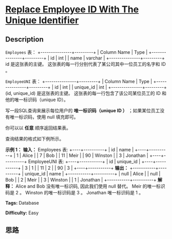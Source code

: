 # [Replace Employee ID With The Unique Identifier][title]

## Description

`Employees` 表：
            +---------------+---------+    | Column Name   | Type    |    +---------------+---------+    | id            | int     |    | name          | varchar |    +---------------+---------+    id 是这张表的主键。    这张表的每一行分别代表了某公司其中一位员工的名字和 ID 。    



`EmployeeUNI` 表：
            +---------------+---------+    | Column Name   | Type    |    +---------------+---------+    | id            | int     |    | unique_id     | int     |    +---------------+---------+    (id, unique_id) 是这张表的主键。    这张表的每一行包含了该公司某位员工的 ID 和他的唯一标识码（unique ID）。    



写一段SQL查询来展示每位用户的 **唯一标识码（unique ID ）** ；如果某位员工没有唯一标识码，使用 null 填充即可。

你可以以 **任意** 顺序返回结果表。

查询结果的格式如下例所示。



**示例 1：**
            **输入：**    Employees 表:    +----+----------+    | id | name     |    +----+----------+    | 1  | Alice    |    | 7  | Bob      |    | 11 | Meir     |    | 90 | Winston  |    | 3  | Jonathan |    +----+----------+    EmployeeUNI 表:    +----+-----------+    | id | unique_id |    +----+-----------+    | 3  | 1         |    | 11 | 2         |    | 90 | 3         |    +----+-----------+    **输出：**    +-----------+----------+    | unique_id | name     |    +-----------+----------+    | null      | Alice    |    | null      | Bob      |    | 2         | Meir     |    | 3         | Winston  |    | 1         | Jonathan |    +-----------+----------+    **解释：**    Alice and Bob 没有唯一标识码, 因此我们使用 null 替代。    Meir 的唯一标识码是 2 。    Winston 的唯一标识码是 3 。    Jonathan 唯一标识码是 1 。


**Tags:** Database

**Difficulty:** Easy

## 思路

[title]: https://leetcode-cn.com/problems/replace-employee-id-with-the-unique-identifier
